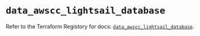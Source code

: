 # `data_awscc_lightsail_database`

Refer to the Terraform Registory for docs: [`data_awscc_lightsail_database`](https://registry.terraform.io/providers/hashicorp/awscc/0.70.0/docs/data-sources/lightsail_database).
